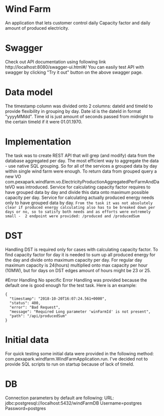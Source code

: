 # Wind Farm
An application that lets customer control daily Capacity factor and daily amount of produced electricity.

# Swagger
Check out API documentation using following link http://localhost:8080/swagger-ui.html#/
You can easily test API with swagger by clicking "Try it out" button on the above swagger page.

# Data model
The timestamp column was divided onto 2 columns: dateId and timeId to provide flexibility in grouping by day. Date id is the dateId in format "yyyyMMdd".
 Time id is just amount of seconds passed from midnight to the certain timeId if it were 01.01.1970.

# Implementation
The task was to create REST API that will grep (and modify) data from the database aggregated per day.
The most efficient way to aggregate the data - use native SQL grouping. So for all of the services a grouped data by day within single wind farm were enough.
 To return data from grouped query a new VO com.pexapark.windfarm.vo.ElectricityProductionAggregatedPerFarmAndDateVO was introduced.
Service for calculating capacity factor requires to have grouped data by day and divide this data onto maximum possible capacity per day.
Service for calculating actually produced energy needs only to have grouped data by day. 
`From the task it was not absolutely clear if produced energy calculating also has to be breaked down per days or no,
 so to satisfy both needs and as efforts were extremely small -  2 endpoint were provided: /produced and /producedSum`

# DST
Handling DST is required only for cases with calculating capacity factor.
 To find capacity factor for day it is needed to sum up all produced energy for the day and divide onto maximum capacity per day.
  For regular day maximum capacity is 24(hours) multiplied onto max capacity per hour (10MW), but for days on DST edges amount of hours might be 23 or 25.

#Error Handling
No specific Error Handling was provided because the default one is good enough for the test task. Here is an example:
```
{
  "timestamp": "2018-10-20T16:07:24.561+0000",
  "status": 400,
  "error": "Bad Request",
  "message": "Required Long parameter 'winFarmId' is not present",
  "path": "/api/producedSum"
}
```

# Initial data
For quick testing some initial data were provided in the following method: com.pexapark.windfarm.WindFarmApplication.run.
I've decided not to provide SQL scripts to run on startup because of lack of timeId.

# DB
Connection parameters by default are following:
URL: jdbc:postgresql://localhost:5432/windFarmDB
Username=postgres
Password=postgres
